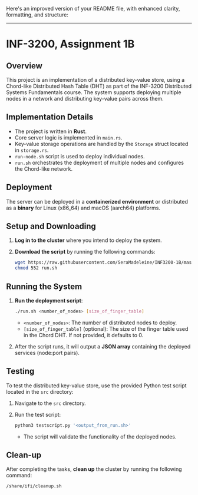 Here's an improved version of your README file, with enhanced clarity, formatting, and structure:

---

# INF-3200, Assignment 1B  
## Overview 
This project is an implementation of a distributed key-value store, using a Chord-like Distributed Hash Table (DHT) as part of the INF-3200 Distributed Systems Fundamentals course. The system supports deploying multiple nodes in a network and distributing key-value pairs across them.

## Implementation Details

- The project is written in **Rust**.
- Core server logic is implemented in `main.rs`.
- Key-value storage operations are handled by the `Storage` struct located in `storage.rs`.
- `run-node.sh` script is used to deploy individual nodes.
- `run.sh` orchestrates the deployment of multiple nodes and configures the Chord-like network.

## Deployment

The server can be deployed in a **containerized environment** or distributed as a **binary** for Linux (x86_64) and macOS (aarch64) platforms.

## Setup and Downloading

1. **Log in to the cluster** where you intend to deploy the system.
2. **Download the script** by running the following commands:

   ```bash
   wget https://raw.githubusercontent.com/SeraMadeleine/INF3200-1B/master/src/run.sh
   chmod 552 run.sh
   ```

## Running the System

1. **Run the deployment script**:

   ```bash
   ./run.sh <number_of_nodes> [size_of_finger_table]
   ```

   - `<number_of_nodes>`: The number of distributed nodes to deploy.
   - `[size_of_finger_table]` (optional): The size of the finger table used in the Chord DHT. If not provided, it defaults to 0.

2. After the script runs, it will output a **JSON array** containing the deployed services (node:port pairs).


## Testing 
To test the distributed key-value store, use the provided Python test script located in the `src` directory:

1. Navigate to the `src` directory.
2. Run the test script:

   ```bash
   python3 testscript.py '<output_from_run.sh>'
   ```

   - The script will validate the functionality of the deployed nodes.

## Clean-up

After completing the tasks, **clean up** the cluster by running the following command:

   ```bash
   /share/ifi/cleanup.sh
   ```

